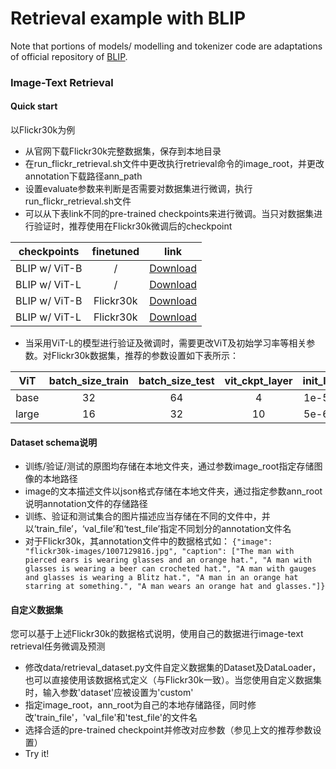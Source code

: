 # Retrieval example with BLIP

Note that portions of models/ modelling and tokenizer code are adaptations of official repository of [BLIP](https://github.com/salesforce/BLIP).

### Image-Text Retrieval

#### Quick start
以Flickr30k为例
* 从官网下载Flickr30k完整数据集，保存到本地目录
* 在run_flickr_retrieval.sh文件中更改执行retrieval命令的image_root，并更改annotation下载路径ann_path
* 设置evaluate参数来判断是否需要对数据集进行微调，执行run_flickr_retrieval.sh文件
* 可以从下表link不同的pre-trained checkpoints来进行微调。当只对数据集进行验证时，推荐使用在Flickr30k微调后的checkpoint

|  checkpoints   | finetuned  | link  | 
|  ----  | :----:  | :----:  |
| BLIP w/ ViT-B  |     /      | [Download](http://atp-modelzoo-sh.oss-cn-shanghai.aliyuncs.com/release/easynlp_modelzoo/alibaba-pai/blip/pretrained/model_base.pth) |
| BLIP w/ ViT-L  |     /      | [Download](http://atp-modelzoo-sh.oss-cn-shanghai.aliyuncs.com/release/easynlp_modelzoo/alibaba-pai/blip/pretrained/model_large.pth) |
| BLIP w/ ViT-B  | Flickr30k  | [Download](http://atp-modelzoo-sh.oss-cn-shanghai.aliyuncs.com/release/easynlp_modelzoo/alibaba-pai/blip/pretrained/model_base_retrieval_flickr.pth) |
| BLIP w/ ViT-L  | Flickr30k  | [Download](http://atp-modelzoo-sh.oss-cn-shanghai.aliyuncs.com/release/easynlp_modelzoo/alibaba-pai/blip/pretrained/model_large_retrieval_flickr.pth) |

* 当采用ViT-L的模型进行验证及微调时，需要更改ViT及初始学习率等相关参数。对Flickr30k数据集，推荐的参数设置如下表所示：

|  ViT   | batch_size_train  | batch_size_test  | vit_ckpt_layer  | init_lr  | 
|  :----:  | :--:  |  :--:  | :--:  |  :----:  |
| base   | 32 |  64  |  4  |  1e-5 |
| large  | 16 |  32  |  10 |  5e-6 |

#### Dataset schema说明
* 训练/验证/测试的原图均存储在本地文件夹，通过参数image_root指定存储图像的本地路径
* image的文本描述文件以json格式存储在本地文件夹，通过指定参数ann_root说明annotation文件的存储路径
* 训练、验证和测试集合的图片描述应当存储在不同的文件中，并以‘train_file’，‘val_file’和‘test_file’指定不同划分的annotation文件名
* 对于Flickr30k，其annotation文件中的数据格式如：
`{"image": "flickr30k-images/1007129816.jpg", "caption": ["The man with pierced ears is wearing glasses and an orange hat.", "A man with glasses is wearing a beer can crocheted hat.", "A man with gauges and glasses is wearing a Blitz hat.", "A man in an orange hat starring at something.", "A man wears an orange hat and glasses."]}`

#### 自定义数据集
您可以基于上述Flickr30k的数据格式说明，使用自己的数据进行image-text retrieval任务微调及预测
* 修改data/retrieval_dataset.py文件自定义数据集的Dataset及DataLoader，也可以直接使用该数据格式定义（与Flickr30k一致）。当您使用自定义数据集时，输入参数'dataset'应被设置为'custom'
* 指定image_root，ann_root为自己的本地存储路径，同时修改'train_file'，'val_file'和'test_file'的文件名
* 选择合适的pre-trained checkpoint并修改对应参数（参见上文的推荐参数设置）
* Try it!


